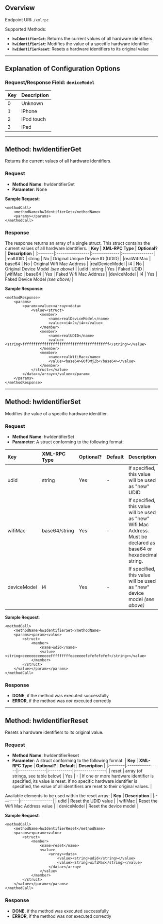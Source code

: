 ## Overview ##
Endpoint URI: `/xmlrpc`

Supported Methods:
  * **`hwIdentifierGet`**: Returns the current values of all hardware identifiers
  * **`hwIdentifierSet`**: Modifies the value of a specific hardware identifier
  * **`hwIdentifierReset`**: Resets a hardware identifiers to its original value


---



## Explanation of Configuration Options ##

### Request/Response Field: `deviceModel` ###
| **Key** | **Description** |
|:--------|:----------------|
| 0 | Unknown |
| 1 | iPhone |
| 2 | iPod touch |
| 3 | iPad |


---


## Method: hwIdentifierGet ##
Returns the current values of all hardware identifiers.

### Request ###
  * **Method Name**: hwIdentifierGet
  * **Parameter**: None

**Sample Request**:
```
<methodCall>
	<methodName>hwIdentifierGet</methodName>
	<params></params>
</methodCall>
```

### Response ###
The response returns an array of a single struct. This struct contains the current values of all hardware identifiers.
| **Key** | **XML-RPC Type** | **Optional?** | **Description** |
|:--------|:-----------------|:--------------|:----------------|
|realUDID | string | No | Original Unique Device ID (UDID) |
|realWifiMac | base64 | No | Original Wifi Mac Address |
|realDeviceModel | i4 | No | Original Device Model _(see above)_ |
|udid | string | Yes | Faked UDID |
|wifiMac | base64 | Yes |  Faked Wifi Mac Address |
|deviceModel | i4 | Yes |  Faked Device Model _(see above)_ |

**Sample Response**:
```
<methodResponse>
	<params>
		<param><value><array><data>
			<value><struct>
				<member>
					<name>realDeviceModel</name>
					<value><i4>2</i4></value>
				</member>
				<member>
					<name>realUDID</name>
					<value><string>ffffffffffffffffffffffffffffffffffffffff</string></value>
				</member>
				<member>
					<name>realWifiMac</name>
					<value><base64>GOf0MjZb</base64></value>
				</member>
			</struct></value>
		</data></array></value></param>
	</params>
</methodResponse>
```


---


## Method: hwIdentifierSet ##
Modifies the value of a specific hardware identifier.

### Request ###
  * **Method Name**: hwIdentifierSet
  * **Parameter**: A struct conforming to the following format:

| **Key** | **XML-RPC Type** | **Optional?** | **Default** | **Description** |
|:--------|:-----------------|:--------------|:------------|:----------------|
|udid | string | Yes | - | If specified, this value will be used as "new" UDID  |
|wifiMac | base64/string | Yes | - | If specified, this value will be used as "new" Wifi Mac Address. Must be declared as base64 or hexadecimal string. |
|deviceModel | i4 | Yes | - | If specified, this value will be used as "new" device model _(see above)_ |


**Sample Request**:
```
<methodCall>
	<methodName>hwIdentifierSet</methodName>
	<params><param><value>
		<struct>
			<member>
				<name>udid</name>
				<value><string>eeeeeeeeeeeeefffffffffeeeeeeefefefefefef</string></value>
			</member>
		</struct>
	</value></param></params>
</methodCall>
```

### Response ###

  * **DONE**, if the method was executed successfully
  * **ERROR**, if the method was _not_ executed correctly


---


## Method: hwIdentifierReset ##
Resets a hardware identifiers to its original value.

### Request ###
  * **Method Name**: hwIdentifierReset
  * **Parameter**: A struct conforming to the following format:
| **Key** | **XML-RPC Type** | **Optional?** | **Default** | **Description** |
|:--------|:-----------------|:--------------|:------------|:----------------|
| reset | array (of strings, see table below) | Yes | - | If one or more hardware identifier is specified, its value is reset. If no specific hardware identifier is specified, the value of all identifiers are reset to their original values. |

Available elements to be used within the reset array:
| **Key** | **Description** |
|:--------|:----------------|
| udid | Reset the UDID value |
| wifiMac | Reset the Wifi Mac Address value |
| deviceModel | Reset the device model |


**Sample Request**:
```
<methodCall>
	<methodName>hwIdentifierReset</methodName>
	<params><param><value>
		<struct>
			<member>
				<name>reset</name>
				<value>
					<array><data>
						<value><string>udid</string></value>
						<value><string>wifiMac</string></value>
					</data></array>
				</value>
			</member>
		</struct>
	</value></param></params>
</methodCall>
```

### Response ###

  * **DONE**, if the method was executed successfully
  * **ERROR**, if the method was _not_ executed correctly


